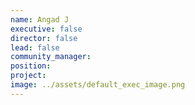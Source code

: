```yaml
---
name: Angad J
executive: false
director: false
lead: false
community_manager: 
position:  
project:  
image: ../assets/default_exec_image.png
---
```

